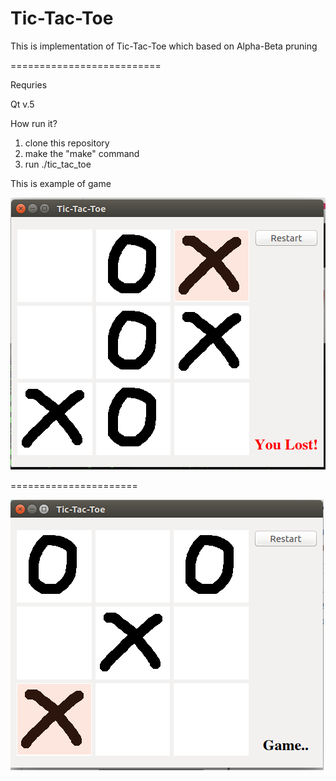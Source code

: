 <h1>Tic-Tac-Toe</h1>

<p>This is implementation of Tic-Tac-Toe which based on Alpha-Beta pruning</p>


==========================

<p>Requries</p>
    Qt v.5

How run it?

1. clone this repository
2. make the "make" command
3. run ./tic_tac_toe

This is example of game

![alt text](/1.png)

======================

![alt text](/2.png) 


